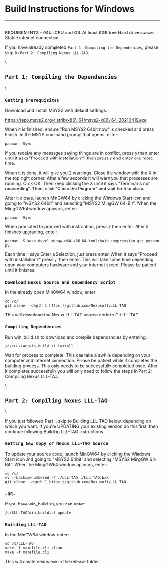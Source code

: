 # Build Instructions for Windows

***

\
REQUIREMENTS - 64bit CPU and OS. At least 6GB free Hard drive space. Stable internet connection.

If you have already completed `Part 1: Compiling the Dependencies`, please skip to `Part 2: Compiling Nexus LLL-TAO`.

\


## `Part 1: Compiling the Dependencies`

\


### `Getting Prerequisites`

Download and install MSYS2 with default settings.

https://repo.msys2.org/distrib/x86\_64/msys2-x86\_64-20210419.exe

When it is finished, ensure "Run MSYS2 64bit now" is checked and press Finish. In the MSYS command prompt that opens, enter:

```
pacman -Syyu
```

If you receive any messages saying things are in conflict, press y then enter until it asks "Proceed with installation?", then press y and enter one more time.

When it is done, it will give you 2 warnings. Close the window with the X in the top right corner. After a few seconds it will warn you that processes are running. Click OK. Then keep clicking the X until it says "Terminal is not responding". Then, click "Close the Program" and wait for it to close.

After it closes, launch MinGW64 by clicking the Windows Start icon and going to "MSYS2 64bit" and selecting "MSYS2 MingGW 64-Bit". When the MingGW64 window appears, enter:

```
pacman -Syyu
```

When prompted to proceed with installation, press y then enter. After it finishes upgrading, enter:

```
pacman -S base-devel mingw-w64-x86_64-toolchain compression git python pv
```

Each time it says Enter a Selection, just press enter. When it says "Proceed with installation?" press y, then enter. This will take some time depending upon your computers hardware and your internet speed. Please be patient until it finishes.

### `Download Nexus Source and Dependency Script`

In the already open MinGW64 window, enter:

```
cd /c/
git clone --depth 1 https://github.com/Nexusoft/LLL-TAO
```

This will download the Nexus LLL-TAO source code to C:\LLL-TAO

### `Compiling Dependencies`

Run win\_build.sh to download and compile dependencies by entering:

```
/c/LLL-TAO/win_build.sh install
```

Wait for process to complete. This can take a awhile depending on your computer and internet connection. Please be patient while it completes the building process. This only needs to be successfully completed once. After it completes successfully you will only need to follow the steps in Part 2: Compiling Nexus LLL-TAO.

\


## `Part 2: Compiling Nexus LLL-TAO`

\


If you just followed Part 1, skip to Building LLL-TAO below, depending on which you want. If you're UPDATING your existing version do this first, then continue following Building LLL-TAO instructions.

### `Getting New Copy of Nexus LLL-TAO Source`

To update your source code, launch MinGW64 by clicking the Windows Start icon and going to "MSYS2 64bit" and selecting "MSYS2 MingGW 64-Bit". When the MingGW64 window appears, enter:

```
cd /c/
mv --backup=numbered -T ./LLL-TAO ./LLL-TAO.bak
git clone --depth 1 https://github.com/Nexusoft/LLL-TAO
```

### `-OR-`

If you have win\_build.sh, you can enter:

```
/c/LLL-TAO/win_build.sh update
```

### `Building LLL-TAO`

In the MinGW64 window, enter:

```
cd /c/LLL-TAO
make -f makefile.cli clean
make -f makefile.cli
```

This will create nexus.exe in the release folder.
